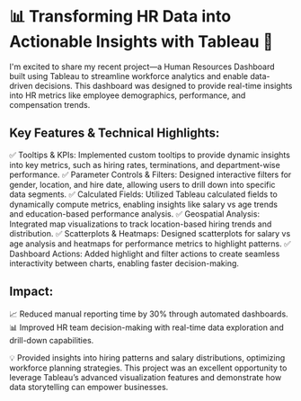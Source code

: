 # 📊 Transforming HR Data into Actionable Insights with Tableau 🚀

I'm excited to share my recent project—a Human Resources Dashboard built using Tableau to streamline workforce analytics and enable data-driven decisions. This dashboard was designed to provide real-time insights into HR metrics like employee demographics, performance, and compensation trends.

## Key Features & Technical Highlights:
✅ Tooltips & KPIs: Implemented custom tooltips to provide dynamic insights into key metrics, such as hiring rates, terminations, and department-wise performance.
✅ Parameter Controls & Filters: Designed interactive filters for gender, location, and hire date, allowing users to drill down into specific data segments.
✅ Calculated Fields: Utilized Tableau calculated fields to dynamically compute metrics, enabling insights like salary vs age trends and education-based performance analysis.
✅ Geospatial Analysis: Integrated map visualizations to track location-based hiring trends and distribution.
✅ Scatterplots & Heatmaps: Designed scatterplots for salary vs age analysis and heatmaps for performance metrics to highlight patterns.
✅ Dashboard Actions: Added highlight and filter actions to create seamless interactivity between charts, enabling faster decision-making.

## Impact:
📈 Reduced manual reporting time by 30% through automated dashboards.
📊 Improved HR team decision-making with real-time data exploration and drill-down capabilities.

💡 Provided insights into hiring patterns and salary distributions, optimizing workforce planning strategies.
This project was an excellent opportunity to leverage Tableau’s advanced visualization features and demonstrate how data storytelling can empower businesses.
